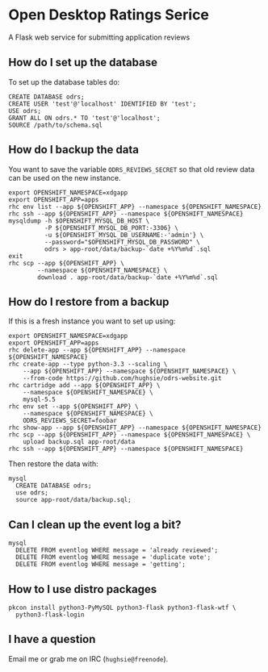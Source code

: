 # Open Desktop Ratings Serice

A Flask web service for submitting application reviews

## How do I set up the database ##

To set up the database tables do:

    CREATE DATABASE odrs;
    CREATE USER 'test'@'localhost' IDENTIFIED BY 'test';
    USE odrs;
    GRANT ALL ON odrs.* TO 'test'@'localhost';
    SOURCE /path/to/schema.sql

## How do I backup the data ##

You want to save the variable `ODRS_REVIEWS_SECRET` so that old review data
can be used on the new instance.

    export OPENSHIFT_NAMESPACE=xdgapp
    export OPENSHIFT_APP=apps
    rhc env list --app ${OPENSHIFT_APP} --namespace ${OPENSHIFT_NAMESPACE}
    rhc ssh --app ${OPENSHIFT_APP} --namespace ${OPENSHIFT_NAMESPACE}
    mysqldump -h $OPENSHIFT_MYSQL_DB_HOST \
              -P ${OPENSHIFT_MYSQL_DB_PORT:-3306} \
              -u ${OPENSHIFT_MYSQL_DB_USERNAME:-'admin'} \
              --password="$OPENSHIFT_MYSQL_DB_PASSWORD" \
              odrs > app-root/data/backup-`date +%Y%m%d`.sql
    exit
    rhc scp --app ${OPENSHIFT_APP} \
            --namespace ${OPENSHIFT_NAMESPACE} \
            download . app-root/data/backup-`date +%Y%m%d`.sql

## How do I restore from a backup ##

If this is a fresh instance you want to set up using:

    export OPENSHIFT_NAMESPACE=xdgapp
    export OPENSHIFT_APP=apps
    rhc delete-app --app ${OPENSHIFT_APP} --namespace ${OPENSHIFT_NAMESPACE}
    rhc create-app --type python-3.3 --scaling \
        --app ${OPENSHIFT_APP} --namespace ${OPENSHIFT_NAMESPACE} \
        --from-code https://github.com/hughsie/odrs-website.git
    rhc cartridge add --app ${OPENSHIFT_APP} \
        --namespace ${OPENSHIFT_NAMESPACE} \
        mysql-5.5
    rhc env set --app ${OPENSHIFT_APP} \
        --namespace ${OPENSHIFT_NAMESPACE} \
        ODRS_REVIEWS_SECRET=foobar
    rhc show-app --app ${OPENSHIFT_APP} --namespace ${OPENSHIFT_NAMESPACE}
    rhc scp --app ${OPENSHIFT_APP} --namespace ${OPENSHIFT_NAMESPACE} \
        upload backup.sql app-root/data
    rhc ssh --app ${OPENSHIFT_APP} --namespace ${OPENSHIFT_NAMESPACE}

Then restore the data with:

    mysql
      CREATE DATABASE odrs;
      use odrs;
      source app-root/data/backup.sql;

## Can I clean up the event log a bit? ##

    mysql
      DELETE FROM eventlog WHERE message = 'already reviewed';
      DELETE FROM eventlog WHERE message = 'duplicate vote';
      DELETE FROM eventlog WHERE message = 'getting';

## How to I use distro packages ##

    pkcon install python3-PyMySQL python3-flask python3-flask-wtf \
      python3-flask-login

## I have a question

Email me or grab me on IRC (`hughsie@freenode`).
